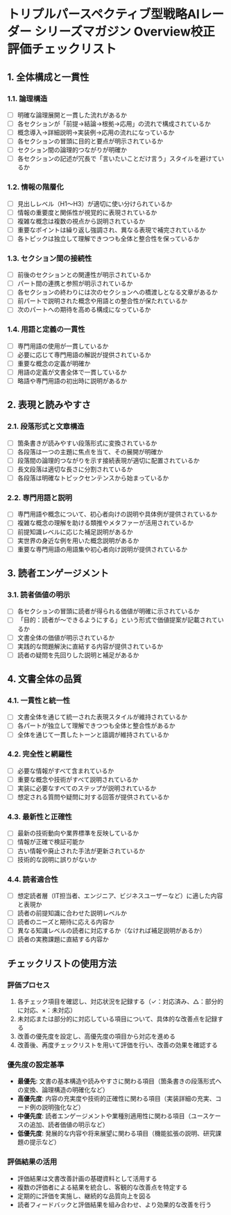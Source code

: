 # トリプルパースペクティブ型戦略AIレーダー シリーズマガジン Overview校正評価チェックリスト

## 1. 全体構成と一貫性

### 1.1. 論理構造
- [ ] 明確な論理展開と一貫した流れがあるか
- [ ] 各セクションが「前提→結論→根拠→応用」の流れで構成されているか
- [ ] 概念導入→詳細説明→実装例→応用の流れになっているか
- [ ] 各セクションの冒頭に目的と要点が明示されているか
- [ ] セクション間の論理的つながりが明確か
- [ ] 各セクションの記述が冗長で「言いたいことだけ言う」スタイルを避けているか

### 1.2. 情報の階層化
- [ ] 見出しレベル（H1〜H3）が適切に使い分けられているか
- [ ] 情報の重要度と関係性が視覚的に表現されているか
- [ ] 複雑な概念は複数の視点から説明されているか
- [ ] 重要なポイントは繰り返し強調され、異なる表現で補完されているか
- [ ] 各トピックは独立して理解できつつも全体と整合性を保っているか

### 1.3. セクション間の接続性
- [ ] 前後のセクションとの関連性が明示されているか
- [ ] パート間の連携と参照が明示されているか
- [ ] 各セクションの終わりには次のセクションへの橋渡しとなる文章があるか
- [ ] 前パートで説明された概念や用語との整合性が保たれているか
- [ ] 次のパートへの期待を高める構成になっているか

### 1.4. 用語と定義の一貫性
- [ ] 専門用語の使用が一貫しているか
- [ ] 必要に応じて専門用語の解説が提供されているか
- [ ] 重要な概念の定義が明確か
- [ ] 用語の定義が文書全体で一貫しているか
- [ ] 略語や専門用語の初出時に説明があるか

## 2. 表現と読みやすさ

### 2.1. 段落形式と文章構造
- [ ] 箇条書きが読みやすい段落形式に変換されているか
- [ ] 各段落は一つの主題に焦点を当て、その展開が明確か
- [ ] 段落間の論理的つながりを示す接続表現が適切に配置されているか
- [ ] 長文段落は適切な長さに分割されているか
- [ ] 各段落は明確なトピックセンテンスから始まっているか

### 2.2. 専門用語と説明
- [ ] 専門用語や概念について、初心者向けの説明や具体例が提供されているか
- [ ] 複雑な概念の理解を助ける類推やメタファーが活用されているか
- [ ] 前提知識レベルに応じた補足説明があるか
- [ ] 実世界の身近な例を用いた概念説明があるか
- [ ] 重要な専門用語の用語集や初心者向け説明が提供されているか

## 3. 読者エンゲージメント

### 3.1. 読者価値の明示
- [ ] 各セクションの冒頭に読者が得られる価値が明確に示されているか
- [ ] 「目的：読者が〜できるようにする」という形式で価値提案が記載されているか
- [ ] 文書全体の価値が明示されているか
- [ ] 実践的な問題解決に直結する内容が提供されているか
- [ ] 読者の疑問を先回りした説明と補足があるか

## 4. 文書全体の品質

### 4.1. 一貫性と統一性
- [ ] 文書全体を通じて統一された表現スタイルが維持されているか
- [ ] 各パートが独立して理解できつつも全体と整合性があるか
- [ ] 全体を通じて一貫したトーンと語調が維持されているか

### 4.2. 完全性と網羅性
- [ ] 必要な情報がすべて含まれているか
- [ ] 重要な概念や技術がすべて説明されているか
- [ ] 実装に必要なすべてのステップが説明されているか
- [ ] 想定される質問や疑問に対する回答が提供されているか

### 4.3. 最新性と正確性
- [ ] 最新の技術動向や業界標準を反映しているか
- [ ] 情報が正確で検証可能か
- [ ] 古い情報や廃止された手法が更新されているか
- [ ] 技術的な説明に誤りがないか

### 4.4. 読者適合性
- [ ] 想定読者層（IT担当者、エンジニア、ビジネスユーザーなど）に適した内容と表現か
- [ ] 読者の前提知識に合わせた説明レベルか
- [ ] 読者のニーズと期待に応える内容か
- [ ] 異なる知識レベルの読者に対応するか（なければ補足説明があるか）
- [ ] 読者の実務課題に直結する内容か

## チェックリストの使用方法

### 評価プロセス
1. 各チェック項目を確認し、対応状況を記録する（✓：対応済み、△：部分的に対応、×：未対応）
2. 未対応または部分的に対応している項目について、具体的な改善点を記録する
3. 改善の優先度を設定し、高優先度の項目から対応を進める
4. 改善後、再度チェックリストを用いて評価を行い、改善の効果を確認する

### 優先度の設定基準
- **最優先**: 文書の基本構造や読みやすさに関わる項目（箇条書きの段落形式への変換、論理構造の明確化など）
- **高優先度**: 内容の充実度や技術的正確性に関わる項目（実装詳細の充実、コード例の説明強化など）
- **中優先度**: 読者エンゲージメントや業種別適用性に関わる項目（ユースケースの追加、読者価値の明示など）
- **低優先度**: 発展的な内容や将来展望に関わる項目（機能拡張の説明、研究課題の提示など）

### 評価結果の活用
- 評価結果は文書改善計画の基礎資料として活用する
- 複数の評価者による結果を統合し、客観的な改善点を特定する
- 定期的に評価を実施し、継続的な品質向上を図る
- 読者フィードバックと評価結果を組み合わせ、より効果的な改善を行う
